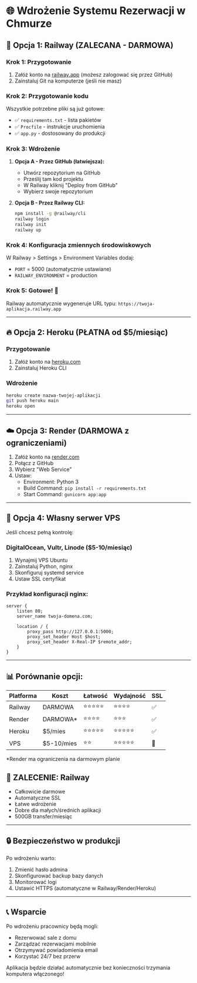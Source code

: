 # 🌐 Wdrożenie Systemu Rezerwacji w Chmurze

## 🚀 Opcja 1: Railway (ZALECANA - DARMOWA)

### Krok 1: Przygotowanie
1. Załóż konto na [railway.app](https://railway.app) (możesz zalogować się przez GitHub)
2. Zainstaluj Git na komputerze (jeśli nie masz)

### Krok 2: Przygotowanie kodu
Wszystkie potrzebne pliki są już gotowe:
- ✅ `requirements.txt` - lista pakietów
- ✅ `Procfile` - instrukcje uruchomienia
- ✅ `app.py` - dostosowany do produkcji

### Krok 3: Wdrożenie
1. **Opcja A - Przez GitHub (łatwiejsza):**
   - Utwórz repozytorium na GitHub
   - Prześlij tam kod projektu
   - W Railway kliknij "Deploy from GitHub"
   - Wybierz swoje repozytorium

2. **Opcja B - Przez Railway CLI:**
   ```bash
   npm install -g @railway/cli
   railway login
   railway init
   railway up
   ```

### Krok 4: Konfiguracja zmiennych środowiskowych
W Railway > Settings > Environment Variables dodaj:
- `PORT` = 5000 (automatycznie ustawiane)
- `RAILWAY_ENVIRONMENT` = production

### Krok 5: Gotowe! 🎉
Railway automatycznie wygeneruje URL typu: `https://twoja-aplikacja.railway.app`

---

## 🔥 Opcja 2: Heroku (PŁATNA od $5/miesiąc)

### Przygotowanie
1. Załóż konto na [heroku.com](https://heroku.com)
2. Zainstaluj Heroku CLI

### Wdrożenie
```bash
heroku create nazwa-twojej-aplikacji
git push heroku main
heroku open
```

---

## ☁️ Opcja 3: Render (DARMOWA z ograniczeniami)

1. Załóż konto na [render.com](https://render.com)
2. Połącz z GitHub
3. Wybierz "Web Service"
4. Ustaw:
   - Environment: Python 3
   - Build Command: `pip install -r requirements.txt`
   - Start Command: `gunicorn app:app`

---

## 🏢 Opcja 4: Własny serwer VPS

Jeśli chcesz pełną kontrolę:

### DigitalOcean, Vultr, Linode ($5-10/miesiąc)
1. Wynajmij VPS Ubuntu
2. Zainstaluj Python, nginx
3. Skonfiguruj systemd service
4. Ustaw SSL certyfikat

### Przykład konfiguracji nginx:
```nginx
server {
    listen 80;
    server_name twoja-domena.com;
    
    location / {
        proxy_pass http://127.0.0.1:5000;
        proxy_set_header Host $host;
        proxy_set_header X-Real-IP $remote_addr;
    }
}
```

---

## 📊 Porównanie opcji:

| Platforma | Koszt | Łatwość | Wydajność | SSL |
|-----------|-------|---------|-----------|-----|
| Railway   | DARMOWA | ⭐⭐⭐⭐⭐ | ⭐⭐⭐⭐ | ✅ |
| Render    | DARMOWA* | ⭐⭐⭐⭐ | ⭐⭐⭐ | ✅ |
| Heroku    | $5/mies | ⭐⭐⭐⭐⭐ | ⭐⭐⭐⭐⭐ | ✅ |
| VPS       | $5-10/mies | ⭐⭐ | ⭐⭐⭐⭐⭐ | 🔧 |

*Render ma ograniczenia na darmowym planie

## 🎯 ZALECENIE: Railway
- Całkowicie darmowe
- Automatyczne SSL
- Łatwe wdrożenie
- Dobre dla małych/średnich aplikacji
- 500GB transfer/miesiąc

---

## 🔒 Bezpieczeństwo w produkcji

Po wdrożeniu warto:
1. Zmienić hasło admina
2. Skonfigurować backup bazy danych
3. Monitorować logi
4. Ustawić HTTPS (automatyczne w Railway/Render/Heroku)

---

## 📞 Wsparcie

Po wdrożeniu pracownicy będą mogli:
- Rezerwować sale z domu
- Zarządzać rezerwacjami mobilnie
- Otrzymywać powiadomienia email
- Korzystać 24/7 bez przerw

Aplikacja będzie działać automatycznie bez konieczności trzymania komputera włączonego!
